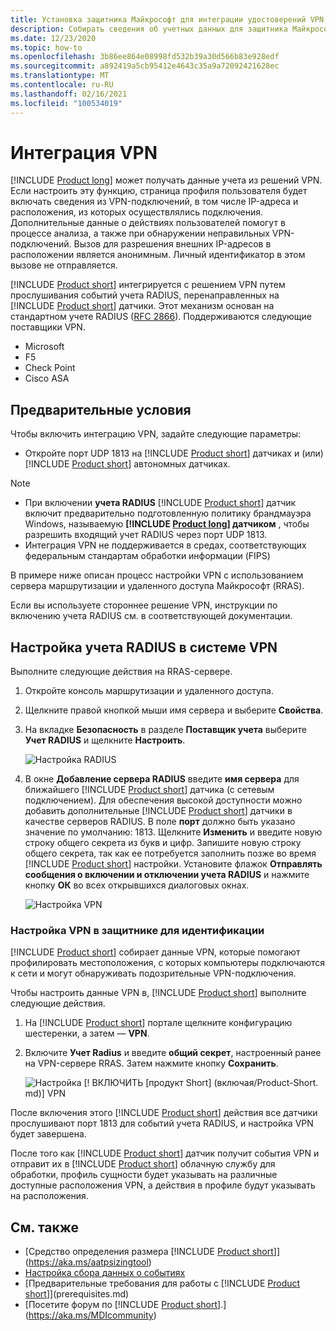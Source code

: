 ```yaml
---
title: Установка защитника Майкрософт для интеграции удостоверений VPN
description: Собирать сведения об учетных данных для защитника Майкрософт для идентификации путем интеграции VPN.
ms.date: 12/23/2020
ms.topic: how-to
ms.openlocfilehash: 3b86ee864e08998fd532b39a30d566b83e928edf
ms.sourcegitcommit: a892419a5cb95412e4643c35a9a72092421628ec
ms.translationtype: MT
ms.contentlocale: ru-RU
ms.lasthandoff: 02/16/2021
ms.locfileid: "100534019"
---
```

# <a name="integrate-vpn"></a>Интеграция VPN

[!INCLUDE [Product long](includes/product-long.md)] может получать данные учета из решений VPN. Если настроить эту функцию, страница профиля пользователя будет включать сведения из VPN-подключений, в том числе IP-адреса и расположения, из которых осуществлялись подключения. Дополнительные данные о действиях пользователей помогут в процессе анализа, а также при обнаружении неправильных VPN-подключений. Вызов для разрешения внешних IP-адресов в расположении является анонимным. Личный идентификатор в этом вызове не отправляется.

[!INCLUDE [Product short](includes/product-short.md)] интегрируется с решением VPN путем прослушивания событий учета RADIUS, перенаправленных на [!INCLUDE [Product short](includes/product-short.md)] датчики. Этот механизм основан на стандартном учете RADIUS ([RFC 2866](https://tools.ietf.org/html/rfc2866)). Поддерживаются следующие поставщики VPN.

- Microsoft
- F5
- Check Point
- Cisco ASA

## <a name="prerequisites"></a>Предварительные условия

Чтобы включить интеграцию VPN, задайте следующие параметры:

- Откройте порт UDP 1813 на [!INCLUDE [Product short](includes/product-short.md)] датчиках и (или) [!INCLUDE [Product short](includes/product-short.md)] автономных датчиках.

> [!NOTE]
>
> - При включении **учета RADIUS** [!INCLUDE [Product short](includes/product-short.md)] датчик включит предварительно подготовленную политику брандмауэра Windows, называемую **[!INCLUDE [Product long](includes/product-long.md)] датчиком** , чтобы разрешить входящий учет RADIUS через порт UDP 1813.
> - Интеграция VPN не поддерживается в средах, соответствующих федеральным стандартам обработки информации (FIPS)

В примере ниже описан процесс настройки VPN с использованием сервера маршрутизации и удаленного доступа Майкрософт (RRAS).

Если вы используете стороннее решение VPN, инструкции по включению учета RADIUS см. в соответствующей документации.

## <a name="configure-radius-accounting-on-the-vpn-system"></a>Настройка учета RADIUS в системе VPN

Выполните следующие действия на RRAS-сервере.

1. Откройте консоль маршрутизации и удаленного доступа.
1. Щелкните правой кнопкой мыши имя сервера и выберите **Свойства**.
1. На вкладке **Безопасность** в разделе **Поставщик учета**  выберите **Учет RADIUS** и щелкните **Настроить**.

    ![Настройка RADIUS](media/radius-setup.png)

1. В окне **Добавление сервера RADIUS** введите **имя сервера** для ближайшего [!INCLUDE [Product short](includes/product-short.md)] датчика (с сетевым подключением). Для обеспечения высокой доступности можно добавить дополнительные [!INCLUDE [Product short](includes/product-short.md)] датчики в качестве серверов RADIUS. В поле **порт** должно быть указано значение по умолчанию: 1813. Щелкните **Изменить** и введите новую строку общего секрета из букв и цифр. Запишите новую строку общего секрета, так как ее потребуется заполнить позже во время [!INCLUDE [Product short](includes/product-short.md)] настройки. Установите флажок **Отправлять сообщения о включении и отключении учета RADIUS** и нажмите кнопку **ОК** во всех открывшихся диалоговых окнах.

    ![Настройка VPN](media/vpn-set-accounting.png)

### <a name="configure-vpn-in-defender-for-identity"></a>Настройка VPN в защитнике для идентификации

[!INCLUDE [Product short](includes/product-short.md)] собирает данные VPN, которые помогают профилировать местоположения, с которых компьютеры подключаются к сети и могут обнаруживать подозрительные VPN-подключения.

Чтобы настроить данные VPN в, [!INCLUDE [Product short](includes/product-short.md)] выполните следующие действия.

1. На [!INCLUDE [Product short](includes/product-short.md)] портале щелкните конфигурацию шестеренки, а затем — **VPN**.
1. Включите **Учет Radius** и введите **общий секрет**, настроенный ранее на VPN-сервере RRAS. Затем нажмите кнопку **Сохранить**.

    ![Настройка [! ВКЛЮЧИТЬ [продукт Short] (включая/Product-Short. md)] VPN](media/vpn-radius.png)

После включения этого [!INCLUDE [Product short](includes/product-short.md)] действия все датчики прослушивают порт 1813 для событий учета RADIUS, и настройка VPN будет завершена.

 После того как [!INCLUDE [Product short](includes/product-short.md)] датчик получит события VPN и отправит их в [!INCLUDE [Product short](includes/product-short.md)] облачную службу для обработки, профиль сущности будет указывать на различные доступные расположения VPN, а действия в профиле будут указывать на расположения.

## <a name="see-also"></a>См. также

- [Средство определения размера [!INCLUDE [Product short](includes/product-short.md)]](https://aka.ms/aatpsizingtool)
- [Настройка сбора данных о событиях](configure-event-collection.md)
- [Предварительные требования для работы с [!INCLUDE [Product short](includes/product-short.md)]](prerequisites.md)
- [Посетите форум по [!INCLUDE [Product short](includes/product-short.md)].](https://aka.ms/MDIcommunity)
